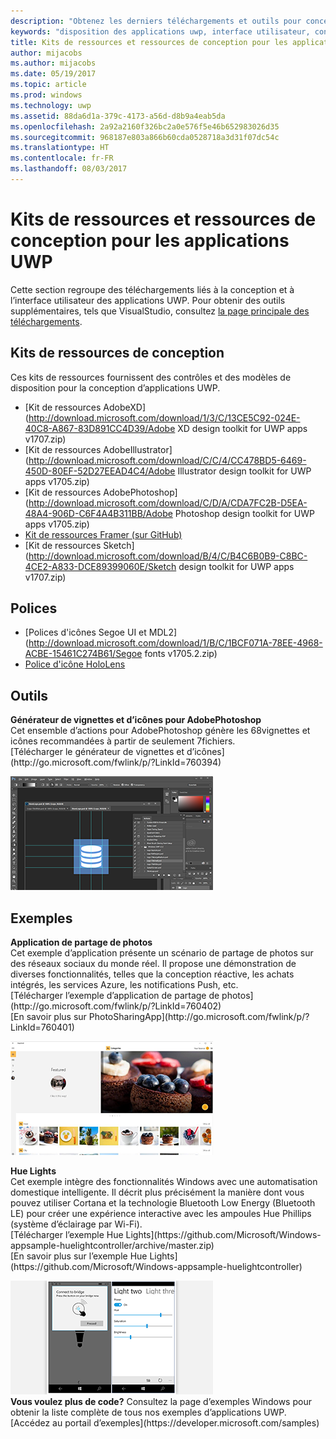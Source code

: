```yaml
---
description: "Obtenez les derniers téléchargements et outils pour concevoir la disposition et les contrôles d’interface utilisateur des applications UWP."
keywords: "disposition des applications uwp, interface utilisateur, conceptions d’interface utilisateur, téléchargements, outils uwp"
title: Kits de ressources et ressources de conception pour les applications UWP
author: mijacobs
ms.author: mijacobs
ms.date: 05/19/2017
ms.topic: article
ms.prod: windows
ms.technology: uwp
ms.assetid: 88da6d1a-379c-4173-a56d-d8b9a4eab5da
ms.openlocfilehash: 2a92a2160f326bc2a0e576f5e46b652983026d35
ms.sourcegitcommit: 968187e803a866b60cda0528718a3d31f07dc54c
ms.translationtype: HT
ms.contentlocale: fr-FR
ms.lasthandoff: 08/03/2017
---
```

# <a name="design-toolkits-and-resources-for-uwp-apps"></a>Kits de ressources et ressources de conception pour les applications UWP
<link rel="stylesheet" href="https://az835927.vo.msecnd.net/sites/uwp/Resources/css/custom.css"> 

Cette section regroupe des téléchargements liés à la conception et à l’interface utilisateur des applications UWP. Pour obtenir des outils supplémentaires, tels que VisualStudio, consultez [la page principale des téléchargements](https://developer.microsoft.com/downloads). 


## <a name="design-toolkits"></a>Kits de ressources de conception

Ces kits de ressources fournissent des contrôles et des modèles de disposition pour la conception d’applications UWP.

* [Kit de ressources AdobeXD](http://download.microsoft.com/download/1/3/C/13CE5C92-024E-40C8-A867-83D891CC4D39/Adobe XD design toolkit for UWP apps v1707.zip)
* [Kit de ressources AdobeIllustrator](http://download.microsoft.com/download/C/C/4/CC478BD5-6469-450D-80EF-52D27EEAD4C4/Adobe Illustrator design toolkit for UWP apps v1705.zip)
* [Kit de ressources AdobePhotoshop](http://download.microsoft.com/download/C/D/A/CDA7FC2B-D5EA-48A4-906D-C6F4A4B311BB/Adobe Photoshop design toolkit for UWP apps v1705.zip)
* [Kit de ressources Framer (sur GitHub)](https://github.com/Microsoft/windows-framer-toolkit)
* [Kit de ressources Sketch](http://download.microsoft.com/download/B/4/C/B4C6B0B9-C8BC-4CE2-A833-DCE89399060E/Sketch design toolkit for UWP apps v1707.zip)

## <a name="fonts"></a>Polices

* [Polices d'icônes Segoe UI et MDL2](http://download.microsoft.com/download/1/B/C/1BCF071A-78EE-4968-ACBE-15461C274B61/Segoe fonts v1705.2.zip)
* [Police d'icône HoloLens](http://download.microsoft.com/download/3/8/D/38D659E2-4B9C-413A-B2E7-1956181DC427/Hololens-font-v1705.zip)

## <a name="tools"></a>Outils

<div class="side-by-side">
<div class="side-by-side-content">
  <div class="side-by-side-content-left">
            <p><b>Générateur de vignettes et d’icônes pour AdobePhotoshop</b><br/>
Cet ensemble d’actions pour AdobePhotoshop génère les 68vignettes et icônes recommandées à partir de seulement 7fichiers. <br/>[Télécharger le générateur de vignettes et d’icônes](http://go.microsoft.com/fwlink/p/?LinkId=760394)</p>    
  </div>
  <div class="side-by-side-content-right">
<a href="http://go.microsoft.com/fwlink/p/?LinkId=760394"><img src="images/tile-icon-generator.png" alt="Download the tile and icon generator" /></a>
  </div>
</div>
</div>


## <a name="samples"></a>Exemples

<div class="side-by-side">
<div class="side-by-side-content">
  <div class="side-by-side-content-left">
            <p><b>Application de partage de photos</b> <br/>
Cet exemple d’application présente un scénario de partage de photos sur des réseaux sociaux du monde réel. Il propose une démonstration de diverses fonctionnalités, telles que la conception réactive, les achats intégrés, les services Azure, les notifications Push, etc. <br/>[Télécharger l’exemple d’application de partage de photos](http://go.microsoft.com/fwlink/p/?LinkId=760402)<br/>[En savoir plus sur PhotoSharingApp](http://go.microsoft.com/fwlink/p/?LinkId=760401)</p>    
  </div>
  <div class="side-by-side-content-right">
<a href="http://go.microsoft.com/fwlink/p/?LinkId=760402"><img src="images/photo-sharing.png" alt="Download the Photo sharing app sample" /></a>
  </div>
</div>
</div>

<div class="side-by-side">
<div class="side-by-side-content">
  <div class="side-by-side-content-left">
            <p><b>Hue Lights </b><br/>
Cet exemple intègre des fonctionnalités Windows avec une automatisation domestique intelligente. Il décrit plus précisément la manière dont vous pouvez utiliser Cortana et la technologie Bluetooth Low Energy (Bluetooth LE) pour créer une expérience interactive avec les ampoules Hue Phillips (système d’éclairage par Wi-Fi). <br/>[Télécharger l’exemple Hue Lights](https://github.com/Microsoft/Windows-appsample-huelightcontroller/archive/master.zip)<br/>[En savoir plus sur l’exemple Hue Lights](https://github.com/Microsoft/Windows-appsample-huelightcontroller)</p>    
  </div>
  <div class="side-by-side-content-right">
<a href="https://github.com/Microsoft/Windows-appsample-huelightcontroller/archive/master.zip"><img src="images/hue-lights.png" alt="Download the Hue Lights sample" /></a>
  </div>
</div>
</div>
<b>Vous voulez plus de code?</b> Consultez la page d’exemples Windows pour obtenir la liste complète de tous nos exemples d’applications UWP. [Accédez au portail d’exemples](https://developer.microsoft.com/samples)
